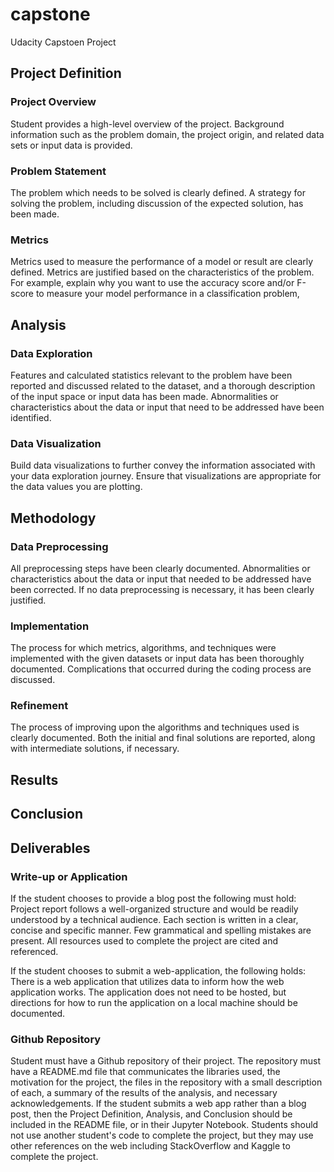 # capstone
Udacity Capstoen Project

## Project Definition

### Project Overview
Student provides a high-level overview of the project. Background information such as the problem domain, the project origin, and related data sets or input data is provided.

### Problem Statement
The problem which needs to be solved is clearly defined. A strategy for solving the problem, including discussion of the expected solution, has been made.

### Metrics
Metrics used to measure the performance of a model or result are clearly defined. Metrics are justified based on the characteristics of the problem.
For example, explain why you want to use the accuracy score and/or F-score to measure your model performance in a classification problem,

## Analysis

### Data Exploration
Features and calculated statistics relevant to the problem have been reported and discussed related to the dataset, and a thorough description of the input space or input data has been made. Abnormalities or characteristics about the data or input that need to be addressed have been identified.

### Data Visualization
Build data visualizations to further convey the information associated with your data exploration journey. Ensure that visualizations are appropriate for the data values you are plotting.

## Methodology

### Data Preprocessing
All preprocessing steps have been clearly documented. Abnormalities or characteristics about the data or input that needed to be addressed have been corrected. If no data preprocessing is necessary, it has been clearly justified.

### Implementation
The process for which metrics, algorithms, and techniques were implemented with the given datasets or input data has been thoroughly documented. Complications that occurred during the coding process are discussed.

### Refinement
The process of improving upon the algorithms and techniques used is clearly documented. Both the initial and final solutions are reported, along with intermediate solutions, if necessary.

## Results

## Conclusion

## Deliverables

### Write-up or Application
If the student chooses to provide a blog post the following must hold: Project report follows a well-organized structure and would be readily understood by a technical audience. Each section is written in a clear, concise and specific manner. Few grammatical and spelling mistakes are present. All resources used to complete the project are cited and referenced.

If the student chooses to submit a web-application, the following holds: There is a web application that utilizes data to inform how the web application works. The application does not need to be hosted, but directions for how to run the application on a local machine should be documented.

### Github Repository
Student must have a Github repository of their project. The repository must have a README.md file that communicates the libraries used, the motivation for the project, the files in the repository with a small description of each, a summary of the results of the analysis, and necessary acknowledgements. If the student submits a web app rather than a blog post, then the Project Definition, Analysis, and Conclusion should be included in the README file, or in their Jupyter Notebook. Students should not use another student's code to complete the project, but they may use other references on the web including StackOverflow and Kaggle to complete the project.
